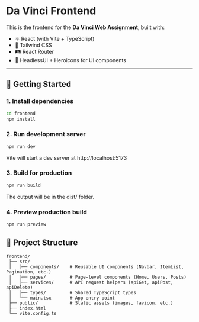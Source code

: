 # Da Vinci Frontend

This is the frontend for the **Da Vinci Web Assignment**, built with:

- ⚛️ React (with Vite + TypeScript)
- 🎨 Tailwind CSS
- 🛤 React Router
- 🧩 HeadlessUI + Heroicons for UI components

---

## 🚀 Getting Started

### 1. Install dependencies

```bash
cd frontend
npm install
```

### 2. Run development server

```bash
npm run dev
```

Vite will start a dev server at http://localhost:5173

### 3. Build for production

```bash
npm run build
```

The output will be in the dist/ folder.

### 4. Preview production build

```bash
npm run preview
```

## 📂 Project Structure

```
frontend/
 ├── src/
 │   ├── components/    # Reusable UI components (Navbar, ItemList, Pagination, etc.)
 │   ├── pages/         # Page-level components (Home, Users, Posts)
 │   ├── services/      # API request helpers (apiGet, apiPost, apiDelete)
 │   ├── types/         # Shared TypeScript types
 │   └── main.tsx       # App entry point
 ├── public/            # Static assets (images, favicon, etc.)
 ├── index.html
 └── vite.config.ts
```
